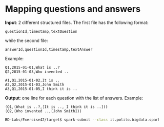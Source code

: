 # Mapping questions and answers

**Input**: 2 different structured files. The first file has the following format:

    questionId,timestamp,textQuestion

while the second file:

    answerId,questionId,timestamp,textAnswer

Example:

    Q1,2015-01-01,What is ..?
    Q2,2015-01-03,Who invented ..

    A1,Q1,2015-01-02,It is ..
    A2,Q2,2015-01-03,John Smith
    A3,Q1,2015-01-05,I think it is ..

**Output**: one line for each question with the list of answers. Example: 

    (Q1,(What is ..?,[It is .., I think it is ..]))
    (Q2,(Who invented ..,[John Smith]))


```sh
BD-Labs/Exercise42/target$ spark-submit --class it.polito.bigdata.spark.SparkDriver --deploy-mode client --master local Exercise42-1.jar ./in/questions.txt ./in/answers.txt ./out/
```
